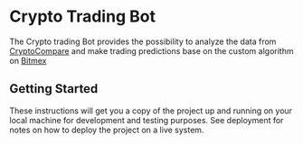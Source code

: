 # Crypto Trading Bot

The Crypto trading Bot provides the possibility to analyze the data from [CryptoCompare](https://www.cryptocompare.com/)  and make trading predictions base on the custom algorithm on [Bitmex](https://www.bitmex.com)

## Getting Started

These instructions will get you a copy of the project up and running on your local machine for development and testing purposes. See deployment for notes on how to deploy the project on a live system.
